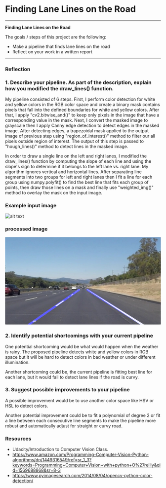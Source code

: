 # **Finding Lane Lines on the Road** 

---

**Finding Lane Lines on the Road**

The goals / steps of this project are the following:
* Make a pipeline that finds lane lines on the road
* Reflect on your work in a written report


[//]: # (Image References)

[image1]: ./test_images/solidWhiteRight.jpg "Input image"
[image2]: ./examples/processed_image.jpg "Processed image"


---

### Reflection

### 1. Describe your pipeline. As part of the description, explain how you modified the draw_lines() function.

My pipeline consisted of 6 steps. First, I perform color detection for white and yellow colors in the RGB color space and create a binary mask contains pixels that fall into the defined boundaries for white and yellow colors. After that, I apply "cv2.bitwise_and()" to keep only pixels in the image that have a corresponding value in the mask. Next, I convert the masked image to grayscale then I apply Canny edge detection to detect edges in the masked image. After detecting edges, a trapezoidal mask applied to the output image of previous step using "region_of_interest()" method to filter our all pixels outside region of interest. The output of this step is passed to "hough_lines()" method to detect lines in the masked image. 

In order to draw a single line on the left and right lanes, I modified the draw_lines() function by computing the slope of each line and using the slope's sign to determine if it belongs to the left  lane vs. right lane. My algorithm ignores vertical and horizontal lines. After separating line segments into two groups for left and right lanes then I fit a line for each group using numpy.polyfit() to find the best line that fits each group of points, then draw those lines on a mask and finally use  "weighted_img()" method to overlay the mask on the input image.


### Example input image
![alt text][image1]

### processed image
![alt text][image2]

### 2. Identify potential shortcomings with your current pipeline


One potential shortcoming would be what would happen when the weather is rainy. The proposed pipeline detects white and yellow colors in RGB space but it will be hard to detect colors in bad weather or under different illumination.

Another shortcoming could be, the current pipeline is fitting best line for each lane, but it would fail to detect lane lines if the road is curvy.


### 3. Suggest possible improvements to your pipeline

A possible improvement would be to use another color space like HSV or HSL to detect colors.

Another potential improvement could be to fit a polynomial of degree 2 or fit a line between each consecutive line segments to make the pipeline more robust and automatically adjust for straight or curvy road. 

### Resources

- Udacity/Introduction to Computer Vision Class.
- https://www.amazon.com/Programming-Computer-Vision-Python-algorithms/dp/1449316549/ref=sr_1_3?keywords=Programming+Computer+Vision+with+python+O%27reilly&qid=1569688868&sr=8-3
- https://www.pyimagesearch.com/2014/08/04/opencv-python-color-detection/

